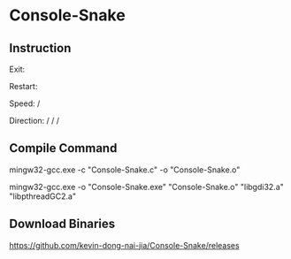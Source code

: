 Console-Snake
=============

## Instruction
Exit: <End>

Restart: <Home>

Speed: <PgUp> / <PgDn>

Direction: <Up> / <Dn> / <Lf> / <Rg>

## Compile Command

mingw32-gcc.exe -c "Console-Snake.c" -o "Console-Snake.o"

mingw32-gcc.exe -o "Console-Snake.exe" "Console-Snake.o" "libgdi32.a" "libpthreadGC2.a"

## Download Binaries

https://github.com/kevin-dong-nai-jia/Console-Snake/releases
